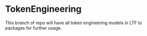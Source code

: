 # TokenEngineering
This branch of repo will have all token engineering models in LTF to packages for further usage.
